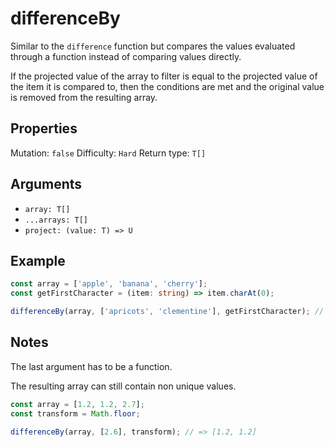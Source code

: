 # differenceBy

Similar to the `difference` function but compares the values evaluated through a function instead of comparing values directly.

If the projected value of the array to filter is equal to the projected value of the item it is compared to, then the conditions are met and the original value is removed from the resulting array.

## Properties

Mutation: `false`
Difficulty: `Hard`
Return type: `T[]`

## Arguments

- `array: T[]`
- `...arrays: T[]`
- `project: (value: T) => U`

## Example

```typescript
const array = ['apple', 'banana', 'cherry'];
const getFirstCharacter = (item: string) => item.charAt(0);

differenceBy(array, ['apricots', 'clementine'], getFirstCharacter); // => ['banana']
```

## Notes

The last argument has to be a function.

The resulting array can still contain non unique values.

```typescript
const array = [1.2, 1.2, 2.7];
const transform = Math.floor;

differenceBy(array, [2.6], transform); // => [1.2, 1.2]
```
